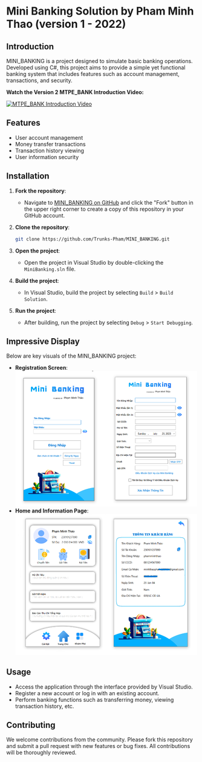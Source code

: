 # Mini Banking Solution by Pham Minh Thao (version 1 - 2022)

## Introduction

MINI_BANKING is a project designed to simulate basic banking operations. Developed using C#, this project aims to provide a simple yet functional banking system that includes features such as account management, transactions, and security.

**Watch the Version 2 MTPE_BANK Introduction Video:**

[![MTPE_BANK Introduction Video](https://img.youtube.com/vi/3zBvXEDJb-w/0.jpg)](https://www.youtube.com/watch?v=3zBvXEDJb-w)

## Features

- User account management
- Money transfer transactions
- Transaction history viewing
- User information security

## Installation

1. **Fork the repository**:
   - Navigate to [MINI_BANKING on GitHub](https://github.com/Trunks-Pham/MINI_BANKING) and click the "Fork" button in the upper right corner to create a copy of this repository in your GitHub account.

2. **Clone the repository**:
   ```bash
   git clone https://github.com/Trunks-Pham/MINI_BANKING.git
   ```

3. **Open the project**:
   - Open the project in Visual Studio by double-clicking the `MiniBanking.sln` file.

4. **Build the project**:
   - In Visual Studio, build the project by selecting `Build` > `Build Solution`.

5. **Run the project**:
   - After building, run the project by selecting `Debug` > `Start Debugging`.

## Impressive Display

Below are key visuals of the MINI_BANKING project:
- **Registration Screen**:
  ![Registration Screen](Đăng_ký_nhập.png)
- **Home and Information Page**:
  ![Home and Information Page](trang_chủ_thông_tin.png)

## Usage

- Access the application through the interface provided by Visual Studio.
- Register a new account or log in with an existing account.
- Perform banking functions such as transferring money, viewing transaction history, etc.



## Contributing

We welcome contributions from the community. Please fork this repository and submit a pull request with new features or bug fixes. All contributions will be thoroughly reviewed.
